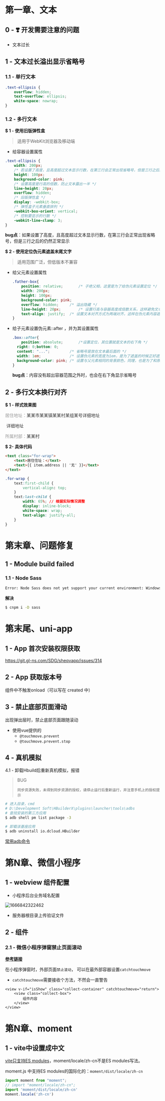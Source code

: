 # 第一章、文本

## 0 - :heavy_heart_exclamation: 开发需要注意的问题

- 文本过长



## 1 - 文本过长溢出显示省略号

### 1.1 - 单行文本

```css
.text-ellipsis {
    overflow: hidden;
    text-overflow: ellipsis;
    white-space: nowrap;
}
```



### 1.2 - 多行文本

**$ 1 - 使用旧版弹性盒**

> 适用于WebKit浏览器及移动端

- 给容器设置属性

```css
.text-ellipsis {
    width: 200px;
    /* 若设置了高度，且高度超过文本显示行数，在第三行会正常出现省略号，但是三行之后的仍然正常显示 */
    height: 100px;
    background-color: pink;
    /* 设置高度是行高的倍数，防止文本露出一半 */
    line-height: 20px;
    overflow: hidden;
    /* 旧版弹性盒 */
    display: -webkit-box;
    /* 弹性盒子元素垂直排列 */
    -webkit-box-orient: vertical;
    /* 控制要显示的行数 */
    -webkit-line-clamp: 3;
}
```

**bug点**：如果设置了高度，且高度超过文本显示行数，在第三行会正常出现省略号，但是三行之后的仍然正常显示



**$ 2 - 使用定位伪元素遮盖末尾文字**

> 适用范围广泛，但低版本不兼容

- 给父元素设置属性

  ```css
  .father-box{
      position: relative;		/* 子绝父相，这里是为了给伪元素设置定位 */
      width: 200px;
      height: 100px;
      background-color: pink;
      overflow: hidden;		/* 溢出隐藏 */
      line-height: 20px;		/* 设置行高与容器高度成倍数关系，这样避免文本溢出时，文字显示一半 */
      text-align: justify;	/* 设置文本对齐方式为两端对齐，这样在伪元素内容遮盖末尾文字时才能对齐 */
  }
  ```

  

- 给子元素设置伪元素::after ，并为其设置属性

  ```css
  .box::after{
      position: absolute;		/*设置定位，其位置就是文本的右下角 */
  	right: 0;bottom: 0;
  	content: "...";			/* 省略号是放在文本最后面的 */
  	width: 1em;				/* 设置伪元素的宽度为1em，是为了遮盖的时候正好遮盖中原来的一个字的大小*/
  	background-color: pink;	/* 设置与父元素相同的背景颜色，同理，也是为了和原来的内容样式保持一致*/
  }
  ```

  **bug点**：内容没有超出容器范围之外时，也会在右下角显示省略号



## 2 - 多行文本换行对齐

**$ 1 - 样式效果图** 

<span style="color: #999">居住地址：</span><span style="color: #333">某某市某某镇某某村某组某号详细地址</span> 

​	 			<span style="color: #333">详细地址</span> 

<span style="color: #999">所属村部：</span><span style="color: #333">某某村</span> 

**$ 2- 具体代码** 

```html
<text class="for-wrap">
	<text>居住住址：</text>
	<text>{{ item.address || '无' }}</text>
</text>
```

```css
.for-wrap {
    text:first-child {
        vertical-align: top;
    }
    text:last-child {
        width: 65%;	// 根据实际情况调整
        display: inline-block;
        white-space: wrap;
        text-align: justify-all;
    }
}
```



# 第末章、问题修复

## 1 - Module build failed

### 1.1 - Node Sass

```bash
Error: Node Sass does not yet support your current environment: Windows 64-bit with Unsupported runtime (93)
```

**解决**

```bash
$ cnpm i -D sass
```



# 第末尾、uni-app

## 1 - App 首次安装权限获取

https://git.gl-ns.com/SDG/sheqvapp/issues/314



## 2 - App 获取版本号

组件中不触发onload（可以写在 created 中）



## 3 - 禁止底部页面滑动

出现弹出层时，禁止底部页面跟随滚动

- 使用vue提供的
  - `@touchmove.prevent`
  - `@touchmove.prevent.stop`



## 4 - 真机模拟

4.1 - 卸载Hbuild后重新真机模拟，报错

> BUG
>
> `同步资源失败，未得到同步资源的授权，请停止运行后重新运行，并注意手机上的授权提示`

```bash
# 进入目录，cmd
# D:\Development Soft\HBuilderX\plugins\launcher\tools\adbs
# 查找安装的第三方应用
$ adb shell pm list package -3

# 卸载该基座应用
$ adb uninstall io.dcloud.HBuilder
```

[常用adb命令](https://blog.csdn.net/thundersoft230/article/details/126158186)



# 第N章、微信小程序

## 1 - webview 组件配置

- 小程序后台业务域名配置

![1666842322462](开发手册.assets/1666842322462.png)

- 服务器根目录上传验证文件



## 2 - 组件

### 2.1 - 微信小程序弹窗禁止页面滚动

[**参考链接**](https://blog.csdn.net/AK852369/article/details/111991661?ops_request_misc=%257B%2522request%255Fid%2522%253A%2522166874106816782414927193%2522%252C%2522scm%2522%253A%252220140713.130102334..%2522%257D&request_id=166874106816782414927193&biz_id=0&utm_medium=distribute.pc_search_result.none-task-blog-2~all~sobaiduend~default-1-111991661-null-null.142^v65^opensearch_v2,201^v3^add_ask,213^v2^t3_control2&utm_term=%E5%B0%8F%E7%A8%8B%E5%BA%8F%E7%A6%81%E6%AD%A2%E9%A1%B5%E9%9D%A2%E6%BB%9A%E5%8A%A8&spm=1018.2226.3001.4187)

在小程序弹窗时，外部页面`禁止滚动`， 可以在最外部容器设置`catchtouchmove`

- `catchtouchmove`需要接收个方法，不然会一直警告

```vue
<view v-if="isShow" class="collect-container" catchtouchmove="return">
    <view class="collect-box">
        组件内容
    </view>
</view>
```





# 第N章、moment

## 1 - vite中设置成中文

[vite只支持ES modules](https://github.com/vitejs/vite/issues/945)，moment/locale/zh-cn不是ES modules写法。

moment.js 中支持ES modules的国际化的：`moment/dist/locale/zh-cn`

```js
import moment from "moment";
// import "moment/locale/zh-cn";
import 'moment/dist/locale/zh-cn'
moment.locale('zh-cn')
```


